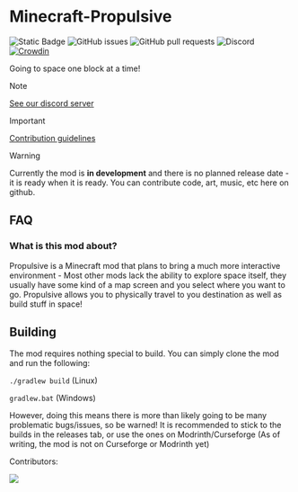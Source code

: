 # Minecraft-Propulsive
![Static Badge](https://img.shields.io/badge/latest_mc_version-1.20.1-blue)
![GitHub issues](https://img.shields.io/github/issues/Team-Propulsive/Minecraft-Propulsive?color=green)
![GitHub pull requests](https://img.shields.io/github/issues-pr/Team-Propulsive/Minecraft-Propulsive?color=yellow)
![Discord](https://img.shields.io/discord/1134210976632283156?logo=discord&color=%235865F2)
[![Crowdin](https://badges.crowdin.net/propulsive/localized.svg)](https://crowdin.com/project/propulsive)

Going to space one block at a time!
> [!NOTE]
> [See our discord server](https://discord.gg/JBVHbYtTRS)

> [!IMPORTANT]
> [Contribution guidelines](CONTRIBUTING.md)

> [!WARNING]
> Currently the mod is **in development** and there is no planned release date - it is ready when it is ready. You can contribute code, art, music, etc here on github.


## FAQ

### What is this mod about?

Propulsive is a Minecraft mod that plans to bring a much more interactive environment - Most other mods lack the ability to explore space itself, they usually have some kind of a map screen and you select where you want to go. Propulsive allows you to physically travel to you destination as well as build stuff in space!


## Building

The mod requires nothing special to build. You can simply clone the mod and run the following:

`./gradlew build` (Linux)

`gradlew.bat` (Windows)

However, doing this means there is more than likely going to be many problematic bugs/issues, so be warned! It is recommended to stick to the builds in the releases tab, or use the ones on Modrinth/Curseforge (As of writing, the mod is not on Curseforge or Modrinth yet)

Contributors:

<a href="https://github.com/Team-Propulsive/Minecraft-Propulsive/graphs/contributors">
  <img src="https://contrib.rocks/image?repo=Team-Propulsive/Minecraft-Propulsive" />
</a>
